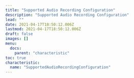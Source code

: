 ```yaml
---
title: "Supported Audio Recording Configuration"
description: "Supported Audio Recording Configuration"
lead: ""
date: 2021-04-17T18:50:12.006Z
lastmod: 2021-04-17T18:50:12.006Z
draft: false
images: []
menu:
  docs:
    parent: "characteristic"
toc: true
characteristic:
  name: "SupportedAudioRecordingConfiguration"
---
```

